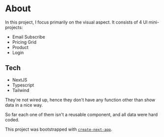 # About

In this project, I focus primarily on the visual aspect. It consists of 4 UI mini-projects:

- Email Subscribe
- Pricing Grid
- Product
- Login

## Tech

- NextJS
- Typescript
- Tailwind

They're not wired up, hence they don't have any function other than show data in a nice way.

So far each one of them isn't a reusable component, and all data were hard coded.

This project was bootstrapped with [`create-next-app`](https://github.com/vercel/next.js/tree/canary/packages/create-next-app).
